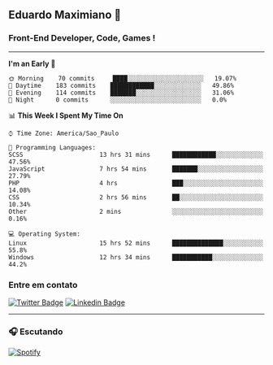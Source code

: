 ## Eduardo Maximiano 👋

### Front-End Developer, Code, Games !

---

<!--START_SECTION:waka-->
**I'm an Early 🐤** 

```text
🌞 Morning    70 commits     ████░░░░░░░░░░░░░░░░░░░░░   19.07% 
🌆 Daytime    183 commits    ████████████░░░░░░░░░░░░░   49.86% 
🌃 Evening    114 commits    ███████░░░░░░░░░░░░░░░░░░   31.06% 
🌙 Night      0 commits      ░░░░░░░░░░░░░░░░░░░░░░░░░   0.0%

```


📊 **This Week I Spent My Time On** 

```text
⌚︎ Time Zone: America/Sao_Paulo

💬 Programming Languages: 
SCSS                     13 hrs 31 mins      ████████████░░░░░░░░░░░░░   47.56% 
JavaScript               7 hrs 54 mins       ███████░░░░░░░░░░░░░░░░░░   27.79% 
PHP                      4 hrs               ███░░░░░░░░░░░░░░░░░░░░░░   14.08% 
CSS                      2 hrs 56 mins       ██░░░░░░░░░░░░░░░░░░░░░░░   10.34% 
Other                    2 mins              ░░░░░░░░░░░░░░░░░░░░░░░░░   0.16%

💻 Operating System: 
Linux                    15 hrs 52 mins      ██████████████░░░░░░░░░░░   55.8% 
Windows                  12 hrs 34 mins      ███████████░░░░░░░░░░░░░░   44.2%

```


<!--END_SECTION:waka-->

### Entre em contato

[![Twitter Badge](https://img.shields.io/badge/-@edmaxi-1ca0f1?style=flat-square&labelColor=1ca0f1&logo=twitter&logoColor=white&link=https://twitter.com/edmaxi)](https://twitter.com/edmaxi)
[![Linkedin Badge](https://img.shields.io/badge/-Eduardo_Maximiano-0077B5?style=flat-square&logo=Linkedin&logoColor=white&link=https://www.linkedin.com/in/maximiano-eduardo)](https://www.linkedin.com/in/maximiano-eduardo)

---

### 🎧 Escutando
[![Spotify](https://novatorem-sandy.vercel.app/api/spotify)](https://open.spotify.com/user/comgigo)
